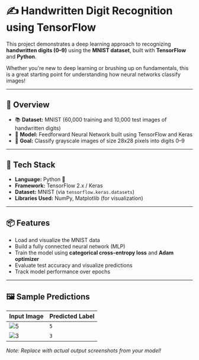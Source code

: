 # ✍️ Handwritten Digit Recognition using TensorFlow

This project demonstrates a deep learning approach to recognizing **handwritten digits (0–9)** using the **MNIST dataset**, built with **TensorFlow** and **Python**.  

Whether you're new to deep learning or brushing up on fundamentals, this is a great starting point for understanding how neural networks classify images!

---

## 🚀 Overview

- 📚 **Dataset:** MNIST (60,000 training and 10,000 test images of handwritten digits)
- 🧠 **Model:** Feedforward Neural Network built using TensorFlow and Keras
- 🎯 **Goal:** Classify grayscale images of size 28x28 pixels into digits 0–9

---

## 🧰 Tech Stack

- **Language:** Python 🐍  
- **Framework:** TensorFlow 2.x / Keras  
- **Dataset:** MNIST (via `tensorflow.keras.datasets`)  
- **Libraries Used:** NumPy, Matplotlib (for visualization)

---

## 📦 Features

- Load and visualize the MNIST data
- Build a fully connected neural network (MLP)
- Train the model using **categorical cross-entropy loss** and **Adam optimizer**
- Evaluate test accuracy and visualize predictions
- Track model performance over epochs

---

## 🖼 Sample Predictions

| Input Image | Predicted Label |
|-------------|-----------------|
| ![5](https://upload.wikimedia.org/wikipedia/commons/2/27/MnistExamples.png) | `5` |
| ![3](https://upload.wikimedia.org/wikipedia/commons/2/27/MnistExamples.png) | `3` |
*Note: Replace with actual output screenshots from your model!*
